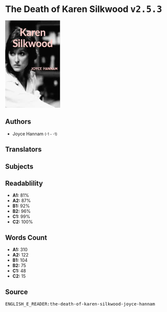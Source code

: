 # The Death of Karen Silkwood <kbd>v2.5.3</kbd>

![](./cover.medium.jpg "")

## Authors


 - Joyce Hannam <small>(-1 - -1)</small>

## Translators



## Subjects



## Readablility


 - **A1:** 81%
 - **A2:** 87%
 - **B1:** 92%
 - **B2:** 96%
 - **C1:** 99%
 - **C2:** 100%

## Words Count


 - **A1:** 310
 - **A2:** 122
 - **B1:** 104
 - **B2:** 75
 - **C1:** 48
 - **C2:** 15

## Source


<kbd>ENGLISH_E_READER:the-death-of-karen-silkwood-joyce-hannam</kbd>
